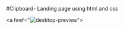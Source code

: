 #Clipboard- Landing page using html and css

<a href="<img src="https://i.ibb.co/Y7ks812/desktop-preview.jpg" alt="desktop-preview" border="0">"></a>
